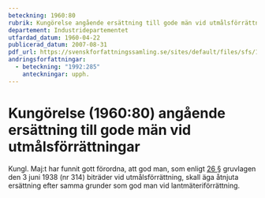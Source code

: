 ```yaml
---
beteckning: 1960:80
rubrik: Kungörelse angående ersättning till gode män vid utmålsförrättningar
departement: Industridepartementet
utfardad_datum: 1960-04-22
publicerad_datum: 2007-08-31
pdf_url: https://svenskforfattningssamling.se/sites/default/files/sfs/1960-04/SFS1960-80.pdf
andringsforfattningar:
  - beteckning: "1992:285"
    anteckningar: upph.
---
```


# Kungörelse (1960:80) angående ersättning till gode män vid utmålsförrättningar

Kungl. Maj:t har funnit gott förordna, att god man, som enligt [26 §](#26) gruvlagen den 3 juni 1938 (nr 314) biträder vid utmålsförrättning, skall äga åtnjuta ersättning efter samma grunder som god man vid lantmäteriförrättning.